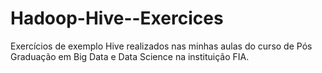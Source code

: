 # Hadoop-Hive--Exercices
Exercícios de exemplo Hive realizados nas minhas aulas do curso de Pós Graduação em Big Data e Data Science na instituição FIA.
